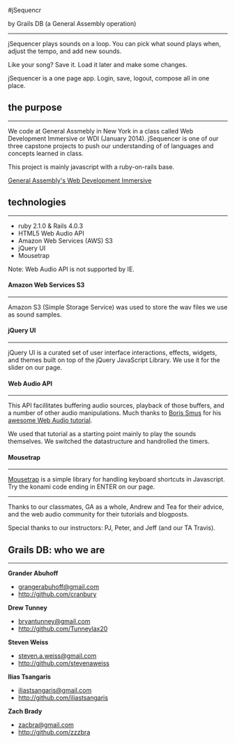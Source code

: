 #jSequencr
 
 by Grails DB
 (a General Assembly operation)


****
jSequencer plays sounds on a loop. You can pick what sound plays when, adjust the tempo, and add new sounds.

Like your song? Save it. Load it later and make some changes.

jSequencer is a one page app. Login, save, logout, compose all in one place.


## the purpose

****
We code at General Assmebly in New York in a class called Web Development Immersive or WDI (January 2014). jSequencer is one of our three capstone projects to push our understanding of of languages and concepts learned in class.

This project is mainly javascript with a ruby-on-rails base.


 [General Assembly's Web Development Immersive](https://generalassemb.ly/education/web-development-immersive)


## technologies 
****
* ruby 2.1.0 & Rails 4.0.3
* HTML5 Web Audio API
* Amazon Web Services (AWS) S3
* jQuery UI
* Mousetrap

Note: Web Audio API is not supported by IE. 


#### Amazon Web Services S3
****
Amazon S3 (Simple Storage Service) was used to store the wav files we use as sound samples. 

#### jQuery UI
****
jQuery UI is a curated set of user interface interactions, effects, widgets, and themes built on top of the jQuery JavaScript Library.  We use it for the slider on our page.

#### Web Audio API
****
This API facillitates buffering audio sources, playback of those buffers, and a number of other audio manipulations. Much thanks to [Boris Smus](https://github.com/borismus) for his [awesome Web Audio tutorial](http://www.html5rocks.com/en/tutorials/webaudio/intro/).  

We used that tutorial as a starting point mainly to play the sounds themselves. We switched the datastructure and handrolled the timers.


#### Mousetrap
****
[Mousetrap](http://craig.is/killing/mice) is a simple library for handling keyboard shortcuts in Javascript. Try the konami code ending in ENTER on our page.

****
Thanks to our classmates, GA as a whole, Andrew and Tea for their advice, and the web audio community for their tutorials and blogposts.


Special thanks to our instructors: PJ, Peter, and Jeff (and our TA Travis).




## Grails DB: who we are
****
**Grander Abuhoff**

* grangerabuhoff@gmail.com
* http://github.com/cranbury

**Drew Tunney**

* bryantunney@gmail.com
* http://github.com/Tunneylax20

**Steven Weiss**

* steven.a.weiss@gmail.com
* http://github.com/stevenaweiss

**Ilias Tsangaris**

* iliastsangaris@gmail.com
* http://github.com/iliastsangaris


**Zach Brady**

* zacbra@gmail.com
* http://github.com/zzzbra



